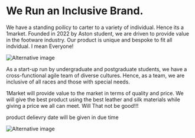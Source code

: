 # We Run an Inclusive Brand. 
  
 We have a standing poilicy to carter to a variety of individual. Hence its a 1market. Founded in 2022 by Aston student, we are driven to provide value in the footware industry. Our product is unique and bespoke to fit all indvidual. I mean Everyone!

![Alternative image](https://cdn.discordapp.com/attachments/1006128167561474149/1006921182529998998/pexels-cottonbro-6153747.jpg)

As a start-up run by undergraduate and postgraduate students, we have a cross-functional agile team of diverse cultures. Hence,  as a team, we are inclusive of all races and those with special needs. 

1Market will provide value to the market in terms of quality and price. 
We will give the best product using the best leather and silk materials while giving a price we all can meet. Will That not be good!!!

product delievry date will be given in due time

![Alternative image](https://media.discordapp.net/attachments/1006128167561474149/1006921180579635242/pexels-arthur-ogleznev-1102776.jpg?width=624&height=936)


